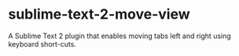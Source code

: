 sublime-text-2-move-view
========================

A Sublime Text 2 plugin that enables moving tabs left and right using keyboard short-cuts.